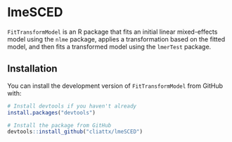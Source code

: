 # lmeSCED

`FitTransformModel` is an R package that fits an initial linear mixed-effects model using the `nlme` package, applies a transformation based on the fitted model, and then fits a transformed model using the `lmerTest` package.

## Installation

You can install the development version of `FitTransformModel` from GitHub with:

```R
# Install devtools if you haven't already
install.packages("devtools")

# Install the package from GitHub
devtools::install_github("cliattx/lmeSCED")
